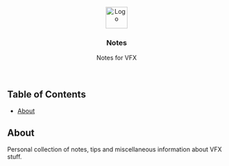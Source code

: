 <div id="top"></div>
<!-- PROJECT LOGO -->
<br />
<div align="center">
  <a href="https://github.com/healkeiser/cloud_vfx_server">
    <img src="https://upload.wikimedia.org/wikipedia/commons/6/60/Obsidian_software_logo.svg" alt="Logo" width="50" >
  </a>

  <h3 align="center">Notes</h3>

  <p align="center">
    Notes for VFX
    <br />
    <br />
    <br />
  </p>
</div>

<!-- TABLE OF CONTENTS -->
## Table of Contents
<!--ts-->
   * [About](#about)
<!--te-->



<!-- ABOUT -->
## About
Personal collection of notes, tips and miscellaneous information about VFX stuff.
